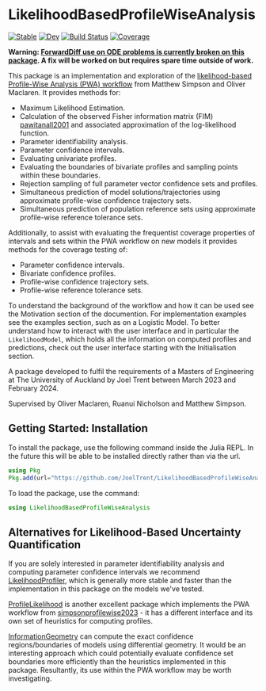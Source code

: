 # LikelihoodBasedProfileWiseAnalysis

[![Stable](https://img.shields.io/badge/docs-stable-blue.svg)](https://JoelTrent.github.io/LikelihoodBasedProfileWiseAnalysis.jl/stable/)
[![Dev](https://img.shields.io/badge/docs-dev-blue.svg)](https://JoelTrent.github.io/LikelihoodBasedProfileWiseAnalysis.jl/dev/)
[![Build Status](https://github.com/JoelTrent/LikelihoodBasedProfileWiseAnalysis.jl/actions/workflows/CI.yml/badge.svg?branch=main)](https://github.com/JoelTrent/LikelihoodBasedProfileWiseAnalysis.jl/actions/workflows/CI.yml?query=branch%3Amain)
[![Coverage](https://codecov.io/gh/JoelTrent/LikelihoodBasedProfileWiseAnalysis.jl/branch/main/graph/badge.svg)](https://codecov.io/gh/JoelTrent/LikelihoodBasedProfileWiseAnalysis.jl)

__Warning: [ForwardDiff use on ODE problems is currently broken on this package](https://github.com/JoelTrent/LikelihoodBasedProfileWiseAnalysis.jl/issues/55). A fix will be worked on but requires spare time outside of work.__

This package is an implementation and exploration of the [likelihood-based Profile-Wise Analysis (PWA) workflow](https://doi.org/10.1371/journal.pcbi.1011515) from Matthew Simpson and Oliver Maclaren. It provides methods for:

- Maximum Likelihood Estimation.
- Calculation of the observed Fisher information matrix (FIM) [pawitanall2001](@cite) and associated approximation of the log-likelihood function.
- Parameter identifiability analysis.
- Parameter confidence intervals.
- Evaluating univariate profiles.
- Evaluating the boundaries of bivariate profiles and sampling points within these boundaries.
- Rejection sampling of full parameter vector confidence sets and profiles.
- Simultaneous prediction of model solutions/trajectories using approximate profile-wise confidence trajectory sets.
- Simultaneous prediction of population reference sets using approximate profile-wise reference tolerance sets.

Additionally, to assist with evaluating the frequentist coverage properties of intervals and sets within the PWA workflow on new models it provides methods for the coverage testing of:
- Parameter confidence intervals.
- Bivariate confidence profiles.
- Profile-wise confidence trajectory sets.
- Profile-wise reference tolerance sets.

To understand the background of the workflow and how it can be used see the Motivation section of the documention. For implementation examples see the examples section, such as on a Logistic Model. To better understand how to interact with the user interface and in particular the `LikelihoodModel`, which holds all the information on computed profiles and predictions, check out the user interface starting with the Initialisation section.

A package developed to fulfil the requirements of a Masters of Engineering at The University of Auckland by Joel Trent between March 2023 and February 2024. 

Supervised by Oliver Maclaren, Ruanui Nicholson and Matthew Simpson.

## Getting Started: Installation

To install the package, use the following command inside the Julia REPL. In the future this will be able to be installed directly rather than via the url.

```julia
using Pkg
Pkg.add(url="https://github.com/JoelTrent/LikelihoodBasedProfileWiseAnalysis.jl")
```

To load the package, use the command:

```julia
using LikelihoodBasedProfileWiseAnalysis
```

## Alternatives for Likelihood-Based Uncertainty Quantification

If you are solely interested in parameter identifiability analysis and computing parameter confidence intervals we recommend [LikelihoodProfiler](https://insysbio.github.io/LikelihoodProfiler.jl/stable/), which is generally more stable and faster than the implementation in this package on the models we've tested.

[ProfileLikelihood](https://danielvandh.github.io/ProfileLikelihood.jl/stable/) is another excellent package which implements the PWA workflow from [simpsonprofilewise2023](@cite) - it has a different interface and its own set of heuristics for computing profiles. 

[InformationGeometry](https://rafaelarutjunjan.github.io/InformationGeometry.jl/stable/) can compute the exact confidence regions/boundaries of models using differential geometry. It would be an interesting approach which could potentially evaluate confidence set boundaries more efficiently than the heuristics implemented in this package. Resultantly, its use within the PWA workflow may be worth investigating.